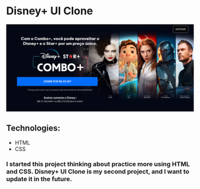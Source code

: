 # **Disney+ UI Clone**

<img src="./images/disney-print.png">

## Technologies:

- HTML
- CSS

### I started this project thinking about practice more using HTML and CSS. Disney+ UI Clone is my second project, and I want to update it in the future.
